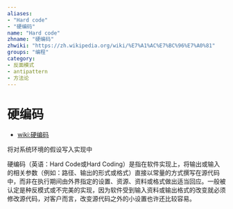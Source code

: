 ```yaml
---
aliases:
- "Hard code"
- "硬编码"
name: "Hard code"
zhname: "硬编码"
zhwiki: "https://zh.wikipedia.org/wiki/%E7%A1%AC%E7%BC%96%E7%A0%81"
groups: "编程"
category:
- 反面模式
- antipattern
- 方法论
---
```


# 硬编码

* [wiki:硬编码](https://zh.wikipedia.org/wiki/%E7%A1%AC%E7%BC%96%E7%A0%81)

将对系统环境的假设写入实现中

硬编码（英语：Hard Code或Hard Coding）是指在软件实现上，将输出或输入的相关参数（例如：路径、输出的形式或格式）直接以常量的方式撰写在源代码中，而非在执行期间由外界指定的设置、资源、资料或格式做出适当回应。一般被认定是种反模式或不完美的实现，因为软件受到输入资料或输出格式的改变就必须修改源代码，对客户而言，改变源代码之外的小设置也许还比较容易。